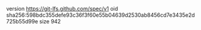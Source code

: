 version https://git-lfs.github.com/spec/v1
oid sha256:598bdc355defe93c36f3f60e55b04639d2530ab8456cd7e3435e2d725b55d99e
size 942
